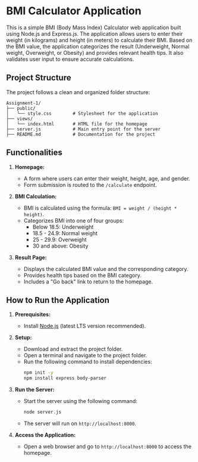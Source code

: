 # BMI Calculator Application

This is a simple BMI (Body Mass Index) Calculator web application built using Node.js and Express.js. The application allows users to enter their weight (in kilograms) and height (in meters) to calculate their BMI. Based on the BMI value, the application categorizes the result (Underweight, Normal weight, Overweight, or Obesity) and provides relevant health tips. It also validates user input to ensure accurate calculations.

## Project Structure
The project follows a clean and organized folder structure:

```
Assignment-1/
├── public/
│   └── style.css        # Stylesheet for the application
├── views/
│   └── index.html       # HTML file for the homepage
├── server.js            # Main entry point for the server
├── README.md            # Documentation for the project
```

## Functionalities
1. **Homepage:**
   - A form where users can enter their weight, height, age, and gender.
   - Form submission is routed to the `/calculate` endpoint.

2. **BMI Calculation:**
   - BMI is calculated using the formula: `BMI = weight / (height * height)`.
   - Categorizes BMI into one of four groups:
     - Below 18.5: Underweight
     - 18.5 - 24.9: Normal weight
     - 25 - 29.9: Overweight
     - 30 and above: Obesity

3. **Result Page:**
   - Displays the calculated BMI value and the corresponding category.
   - Provides health tips based on the BMI category.
   - Includes a "Go back" link to return to the homepage.

## How to Run the Application
1. **Prerequisites:**
   - Install [Node.js](https://nodejs.org/) (latest LTS version recommended).

2. **Setup:**
   - Download and extract the project folder.
   - Open a terminal and navigate to the project folder.
   - Run the following command to install dependencies:
     ```bash
     npm init -y
     npm install express body-parser
     ```

3. **Run the Server:**
   - Start the server using the following command:
     ```bash
     node server.js
     ```
   - The server will run on `http://localhost:8000`.

4. **Access the Application:**
   - Open a web browser and go to `http://localhost:8000` to access the homepage.



